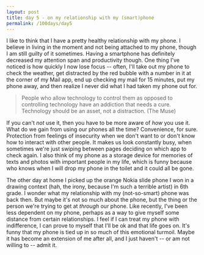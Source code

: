 ```yaml
---
layout: post
title: day 5 - on my relationship with my (smart)phone
permalink: /100days/day5
---
```


I like to think that I have a pretty healthy relationship with my phone. I believe in living in the moment and not being attached to my phone, though I am still guilty of it sometimes. Having a smartphone has definitely decreased my attention span and productivity though. One thing I've noticed is how quickly I now lose focus -- often, I'll take out my phone to check the weather, get distracted by the red bubble with a number in it at the corner of my Mail app, end up checking my mail for 15 minutes, put my phone away, and then realize I never did what I had taken my phone out for.

> People who allow technology to control them as opposed to controlling technology have an addiction that needs a cure. Technology should be an asset, not a distraction. (The Muse)

If you can't *not* use it, then you have to be more aware of *how* you use it. What do we gain from using our phones all the time? Convenience, for sure. Protection from feelings of insecurity when we don't want to or don't know how to interact with other people. It makes us look constantly busy, when sometimes we're just swiping between pages deciding on which app to check again. I also think of my phone as a storage device for memories of texts and photos with important people in my life, which is funny because who knows when I will drop my phone in the toilet and it could all be gone.

The other day at home I picked up the orange Nokia slide phone I won in a drawing context (hah, the irony, because I'm such a terrible artist) in 6th grade. I wonder what my relationship with my (not-so-smart) phone was back then. But maybe it's not so much about the phone, but the thing or the person we're trying to get at *through* our phone. Like recently, I've been less dependent on my phone, perhaps as a way to give myself some distance from certain relationships. I feel if I can treat my phone with indifference, I can prove to myself that I'll be ok and that life goes on. It's funny that my phone is tied up in so much of this emotional turmoil. Maybe it has become an extension of me after all, and I just haven't -- or am not willing to -- admit it.
